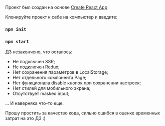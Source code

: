 Проект был создан на основе [Create React App](https://github.com/facebook/create-react-app)

Клонируйте проект к себе на компьютер и введите:

### `npm init`

### `npm start`

ДЗ незакончено, что осталось:

- Не подключен SSR;
- Не подключен Redux;
- Нет сохранения параметров в LocalStorage;
- Нет отдельного компонента Page;
- Нет функционала disable кнопок при сохранении настроек;
- Нет стилей для мобильного экрана;
- Отсутствует masked input;

... И наверняка что-то еще.

Прошу простить за качество кода, сильно ошибся в оценке временных затрат на это ДЗ :)
